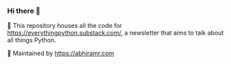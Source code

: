 ### Hi there 👋

💬 This repository houses all the code for https://everythingpython.substack.com/, a newsletter that aims to talk about all things Python.

🌱 Maintained by https://abhiramr.com

<!--
**everythingpython/everythingpython** is a ✨ _special_ ✨ repository because its `README.md` (this file) appears on your GitHub profile.

Here are some ideas to get you started:

- 🔭 I’m currently working on ...
- 🌱 I’m currently learning ...
- 👯 I’m looking to collaborate on ...
- 🤔 I’m looking for help with ...
- 💬 Ask me about ...
- 📫 How to reach me: ...
- 😄 Pronouns: ...
- ⚡ Fun fact: ...
-->
